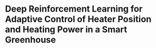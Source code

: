 # Deep Reinforcement Learning for Adaptive Control of Heater Position and Heating Power in a Smart Greenhouse
